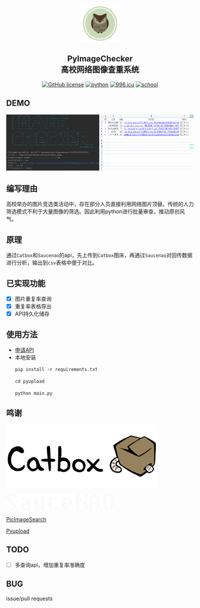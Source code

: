 <p align="center">
  <a href="https://github.com/mdjhacker/pyImageChecker">
    <img src="/assert/img_2.png" alt="Logo" width="100" height="100">
  </a>
</p>

<h2 align="center">PyImageChecker<br>高校网络图像查重系统</h2>
<p align="center">
<a href="https://github.com/mdjhacker/pyImageChecker"><img alt="GitHub license" src="https://img.shields.io/github/license/mdjhacker/pyImageChecker"></a>
<a href="https://www.python.org/"><img src="https://img.shields.io/badge/python-v3.7-blue" alt="python" /></a>
<a href="https://996.icu"><img src="https://img.shields.io/badge/link-996.icu-red.svg" alt="996.icu" /></a>
<a href="https://www.neau.edu.cn/"><img src="https://img.shields.io/badge/school-neau-brightgreen" alt="school"/></a>

</p>

## DEMO
<p align="center">
<img src="assert/img_11.png" alt="" width="250" height="150">
<img src="/assert/3333.png" alt="" width="250" height="150">
</p>

## 编写理由
高校举办的图片竞选类活动中，存在部分人员直接利用网络图片顶替。传统的人力筛选模式不利于大量图像的筛选。因此利用python进行批量审查，推动原创风气。

## 原理
通过`Catbox`和`Saucenao`的api，先上传到`Catbox`图床，再通过`Saucenao`对回传数据进行分析，输出到`csv`表格中便于对比。

## 已实现功能
- [x] 图片重复率查询
- [x] 重复率表格导出
- [x] API持久化储存
## 使用方法
- [申请API](https://saucenao.com/user.php)
- 本地安装
    ```
    pip install -r requirements.txt
    
    cd pyupload
    
    python main.py
    ```

## 鸣谢
![img.png](assert/img.png)

![img_1.png](assert/img_1.png)

[PicImageSearch](https://github.com/kitUIN/PicImageSearch)

[Pyupload](https://github.com/yukinotenshi/pyupload)
## TODO
- [ ] 多查询api，增加重复率准确度
## BUG
issue/pull requests
